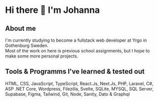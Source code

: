 # Hi there 👋 I'm Johanna

## About me
I'm currently studying to become a fullstack web developer at Yrgo in Gothenburg Sweden.\
Most of the work on here is previous school assignments, but I hope to make some more personal projects.


## Tools & Programms I've learned & tested out
HTML, CSS, JavaScript, TypeScript, React.Js, Next.Js, PHP, Laravel, C#, ASP .NET Core, Wordpress, Filezilla, Svelte, SQLite, MYSQL, SQL Server, Supabase, Figma, Tailwind, Git, Node, Sanity, Dato & Graphql



<!--
**Emma-Jonna/Emma-Jonna** is a ✨ _special_ ✨ repository because its `README.md` (this file) appears on your GitHub profile.

Here are some ideas to get you started:

- 🔭 I’m currently working on ...
- 🌱 I’m currently learning ...
- 👯 I’m looking to collaborate on ...
- 🤔 I’m looking for help with ...
- 💬 Ask me about ...
- 📫 How to reach me: ...
- 😄 Pronouns: ...
- ⚡ Fun fact: ...
-->
